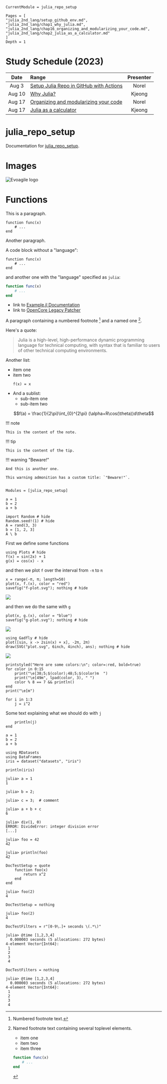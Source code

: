 ```@meta
CurrentModule = julia_repo_setup
```

```@contents
Pages = [
"julia_2nd_lang/setup_github_env.md",
"julia_2nd_lang/chap1_why_julia.md",
"julia_2nd_lang/chap16_organizing_and_modularizing_your_code.md",
"julia_2nd_lang/chap2_julia_as_a_calculator.md"
]
Depth = 1
```

# Study Schedule (2023)

|  Date  | Range                                           | Presenter |
| :----: | :---------------------------------------------- | :-------: |
| Aug 3  | [Setup Julia Repo in GitHub with Actions](@ref) |   Norel   |
| Aug 10 | [Why Julia?](@ref)                              |  Kjeong   |
| Aug 17 | [Organizing and modularizing your code](@ref)   |   Norel   |
| Aug 17 | [Julia as a calculator](@ref)                   |  Kjeong   |

# julia_repo_setup

Documentation for [julia_repo_setup](https://github.com/evoagile/julia_repo_setup.jl).

# Images

![Evoagile logo](assets/logo.png)

# Functions

This is a paragraph.

    function func(x)
        # ...
    end

Another paragraph.

A code block without a "language":

```
function func(x)
    # ...
end
```

and another one with the "language" specified as `julia`:

```julia
function func(x)
    # ...
end
```

- link to [Example.jl Documentation](https://documenter.juliadocs.org/stable/man/guide/#Package-Guide)
- link to [OpenCore Legacy Patcher](https://dortania.github.io/OpenCore-Legacy-Patcher/INSTALLER.html)

A paragraph containing a numbered footnote [^1] and a named one [^note].

Here's a quote:

> Julia is a high-level, high-performance dynamic programming language for
> technical computing, with syntax that is familiar to users of other
> technical computing environments.

Another list:

- item one
- item two
  ```
  f(x) = x
  ```
- And a sublist:
  - sub-item one
  - sub-item two

```math
f(a) = \frac{1}{2\pi}\int_{0}^{2\pi} (\alpha+R\cos(\theta))d\theta
```

!!! note

    This is the content of the note.

!!! tip

    This is the content of the tip.

!!! warning "Beware!"

    And this is another one.

    This warning admonition has a custom title: `"Beware!"`.

[^1]: Numbered footnote text.
[^note]: Named footnote text containing several toplevel elements.

    - item one
    - item two
    - item three

    ```julia
    function func(x)
        # ...
    end

    ```

```@index

```

```@autodocs
Modules = [julia_repo_setup]
```

```@example
a = 1
b = 2
a + b
```

```@example
import Random # hide
Random.seed!(1) # hide
A = rand(3, 3)
b = [1, 2, 3]
A \ b
```

First we define some functions

```@example 1
using Plots # hide
f(x) = sin(2x) + 1
g(x) = cos(x) - x
```

and then we plot `f` over the interval from `-π` to `π`

```@example 1
x = range(-π, π; length=50)
plot(x, f.(x), color = "red")
savefig("f-plot.svg"); nothing # hide
```

![](f-plot.svg)

and then we do the same with `g`

```@example 1
plot(x, g.(x), color = "blue")
savefig("g-plot.svg"); nothing # hide
```

![](g-plot.svg)

```@example
using Gadfly # hide
plot([sin, x -> 2sin(x) + x], -2π, 2π)
draw(SVG("plot.svg", 6inch, 4inch), ans); nothing # hide
```

![](plot.svg)

```@example
printstyled("Here are some colors:\n"; color=:red, bold=true)
for color in 0:15
    print("\e[38;5;$(color);48;5;$(color)m  ")
    print("\e[49m", lpad(color, 3), " ")
    color % 8 == 7 && println()
end
print("\e[m")
```

```@example half-loop; continued = true
for i in 1:3
    j = i^2
```

Some text explaining what we should do with `j`

```@example half-loop
    println(j)
end
```

```@repl
a = 1
b = 2
a + b
```

```@setup abc
using RDatasets
using DataFrames
iris = dataset("datasets", "iris")
```

```@example abc
println(iris)
```

```jldoctest
julia> a = 1
1

julia> b = 2;

julia> c = 3;  # comment

julia> a + b + c
6
```

```jldoctest
julia> div(1, 0)
ERROR: DivideError: integer division error
[...]
```

```jldoctest mylabel
julia> foo = 42
42
```

```jldoctest mylabel
julia> println(foo)
42
```

```@meta
DocTestSetup = quote
    function foo(x)
        return x^2
    end
end
```

```jldoctest
julia> foo(2)
4
```

```@meta
DocTestSetup = nothing
```

```jldoctest; setup = :(foo(x) = x^2)
julia> foo(2)
4
```

```@meta
DocTestFilters = r"[0-9\.]+ seconds \(.*\)"
```

```jldoctest
julia> @time [1,2,3,4]
  0.000003 seconds (5 allocations: 272 bytes)
4-element Vector{Int64}:
 1
 2
 3
 4
```

```@meta
DocTestFilters = nothing
```

```jldoctest; filter = r"[0-9.]+ seconds (.*)"
julia> @time [1,2,3,4]
  0.000003 seconds (5 allocations: 272 bytes)
4-element Vector{Int64}:
 1
 2
 3
 4
```
